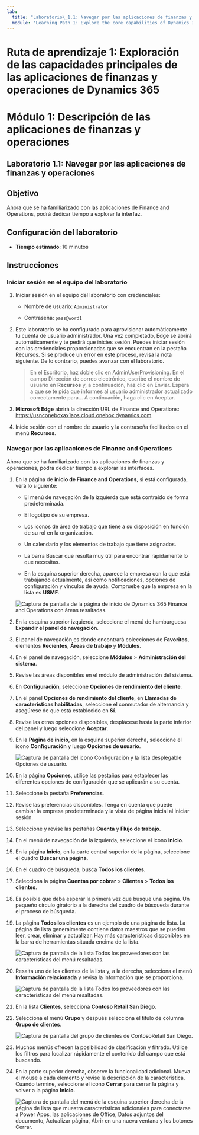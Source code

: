 ```yaml
---
lab:
  title: "Laboratorio\_1.1: Navegar por las aplicaciones de finanzas y operaciones"
  module: 'Learning Path 1: Explore the core capabilities of Dynamics 365 finance and operations apps'
---
```


# Ruta de aprendizaje 1: Exploración de las capacidades principales de las aplicaciones de finanzas y operaciones de Dynamics 365
# Módulo 1: Descripción de las aplicaciones de finanzas y operaciones

## Laboratorio 1.1: Navegar por las aplicaciones de finanzas y operaciones

## Objetivo

Ahora que se ha familiarizado con las aplicaciones de Finance and Operations, podrá dedicar tiempo a explorar la interfaz.

## Configuración del laboratorio

- **Tiempo estimado**: 10 minutos

## Instrucciones

### Iniciar sesión en el equipo del laboratorio

1.  Iniciar sesión en el equipo del laboratorio con credenciales:

    - Nombre de usuario: `Administrator`

    - Contraseña: `pass@word1`

1.  Este laboratorio se ha configurado para aprovisionar automáticamente tu cuenta de usuario administrador. Una vez completado, Edge se abrirá automáticamente y te pedirá que inicies sesión. Puedes iniciar sesión con las credenciales proporcionadas que se encuentran en la pestaña Recursos. Si se produce un error en este proceso, revisa la nota siguiente. De lo contrario, puedes avanzar con el laboratorio. 

    >En el Escritorio, haz doble clic en AdminUserProvisioning.
En el campo Dirección de correo electrónico, escribe el nombre de usuario en **Recursos** y, a continuación, haz clic en Enviar.
Espera a que se te pida que informes al usuario administrador actualizado correctamente para... A continuación, haga clic en Aceptar.   

1.  **Microsoft Edge** abrirá la dirección URL de Finance and Operations: <https://usnconeboxax1aos.cloud.onebox.dynamics.com>

1.  Inicie sesión con el nombre de usuario y la contraseña facilitados en el menú **Recursos**. 

### Navegar por las aplicaciones de Finance and Operations

Ahora que se ha familiarizado con las aplicaciones de finanzas y operaciones, podrá dedicar tiempo a explorar las interfaces.

1.  En la página de **inicio de Finance and Operations**, si está configurada, verá lo siguiente:

    - El menú de navegación de la izquierda que está contraído de forma predeterminada.

    - El logotipo de su empresa.

    - Los iconos de área de trabajo que tiene a su disposición en función de su rol en la organización.

    - Un calendario y los elementos de trabajo que tiene asignados.

    - La barra Buscar que resulta muy útil para encontrar rápidamente lo que necesitas.

    - En la esquina superior derecha, aparece la empresa con la que está trabajando actualmente, así como notificaciones, opciones de configuración y vínculos de ayuda. Compruebe que la empresa en la lista es **USMF**.

    ![Captura de pantalla de la página de inicio de Dynamics 365 Finance and Operations con áreas resaltadas.](./media/01-explore-the-core-capabilities-of-dynamics-365-finance-and-operations-apps-13.svg)
2.  En la esquina superior izquierda, seleccione el menú de hamburguesa **Expandir el panel de navegación**.

3.  El panel de navegación es donde encontrará colecciones de **Favoritos**, elementos **Recientes**, **Áreas de trabajo** y **Módulos**.

4.  En el panel de navegación, seleccione **Módulos** > **Administración del sistema**.

5.  Revise las áreas disponibles en el módulo de administración del sistema.

6.  En **Configuración**, seleccione **Opciones de rendimiento del cliente**.

7.  En el panel **Opciones de rendimiento del cliente**, en **Llamadas de características habilitadas**, seleccione el conmutador de alternancia y asegúrese de que está establecido en **Sí**.

8.  Revise las otras opciones disponibles, desplácese hasta la parte inferior del panel y luego seleccione **Aceptar**.

9.  En la **Página de inicio**, en la esquina superior derecha, seleccione el icono **Configuración** y luego **Opciones de usuario**.

    ![Captura de pantalla del icono Configuración y la lista desplegable Opciones de usuario.](./media/01-explore-the-core-capabilities-of-dynamics-365-finance-and-operations-apps-14.svg)

10. En la página **Opciones**, utilice las pestañas para establecer las diferentes opciones de configuración que se aplicarán a su cuenta.

11. Seleccione la pestaña **Preferencias**.

12. Revise las preferencias disponibles. Tenga en cuenta que puede cambiar la empresa predeterminada y la vista de página inicial al iniciar sesión.

13. Seleccione y revise las pestañas **Cuenta** y **Flujo de trabajo**.

14. En el menú de navegación de la izquierda, seleccione el icono **Inicio**.

15. En la página **Inicio**, en la parte central superior de la página, seleccione el cuadro **Buscar una página**.

16. En el cuadro de búsqueda, busca **Todos los clientes**.

17. Selecciona la página **Cuentas por cobrar** > **Clientes** > **Todos los clientes**. 

18. Es posible que deba esperar la primera vez que busque una página. Un pequeño círculo giratorio a la derecha del cuadro de búsqueda durante el proceso de búsqueda.

19. La página **Todos los clientes** es un ejemplo de una página de lista. La página de lista generalmente contiene datos maestros que se pueden leer, crear, eliminar y actualizar. Hay más características disponibles en la barra de herramientas situada encima de la lista.

    ![Captura de pantalla de la lista Todos los proveedores con las características del menú resaltadas.](./media/01-explore-the-core-capabilities-of-dynamics-365-finance-and-operations-apps-15.svg)

20. Resalta uno de los clientes de la lista y, a la derecha, selecciona el menú **Información relacionada** y revisa la información que se proporciona.

    ![Captura de pantalla de la lista Todos los proveedores con las características del menú resaltadas.](./media/01-explore-the-core-capabilities-of-dynamics-365-finance-and-operations-apps-19.png)

21. En la lista **Clientes**, selecciona **Contoso Retail San Diego**.

22. Selecciona el menú **Grupo** y después selecciona el título de columna **Grupo de clientes**.

    ![Captura de pantalla del grupo de clientes de ContosoRetail San Diego.](./media/01-explore-the-core-capabilities-of-dynamics-365-finance-and-operations-apps-16.svg)

23. Muchos menús ofrecen la posibilidad de clasificación y filtrado. Utilice los filtros para localizar rápidamente el contenido del campo que está buscando.

24. En la parte superior derecha, observe la funcionalidad adicional. Mueva el mouse a cada elemento y revise la descripción de la característica. Cuando termine, seleccione el icono **Cerrar** para cerrar la página y volver a la página **Inicio**.

    ![Captura de pantalla del menú de la esquina superior derecha de la página de lista que muestra características adicionales para conectarse a Power Apps, las aplicaciones de Office, Datos adjuntos del documento, Actualizar página, Abrir en una nueva ventana y los botones Cerrar.](./media/01-explore-the-core-capabilities-of-dynamics-365-finance-and-operations-apps-17.svg)



